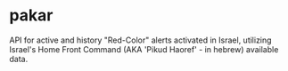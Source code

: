 # pakar
API for active and history "Red-Color" alerts activated in Israel, utilizing Israel's Home Front Command (AKA 'Pikud Haoref' - in hebrew) available data. 
